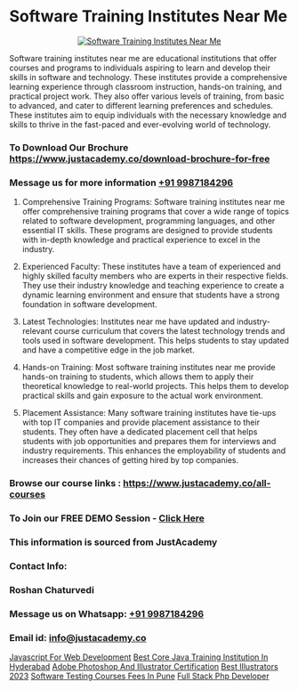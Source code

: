 # Software Training Institutes Near Me

<p align="center">
  <a href="https://justacademy.co/program-detail/software-testing">
    <img src="https://justacademy.co/storage2/program_images/1704700438.webp" alt="Software Training Institutes Near Me">
  </a>
</p>


Software training institutes near me are educational institutions that offer courses and programs to individuals aspiring to learn and develop their skills in software and technology. These institutes provide a comprehensive learning experience through classroom instruction, hands-on training, and practical project work. They also offer various levels of training, from basic to advanced, and cater to different learning preferences and schedules. These institutes aim to equip individuals with the necessary knowledge and skills to thrive in the fast-paced and ever-evolving world of technology. 
### To Download Our Brochure https://www.justacademy.co/download-brochure-for-free
### Message us for more information [+91 9987184296](https://api.whatsapp.com/send?phone=919987184296)
1) Comprehensive Training Programs: Software training institutes near me offer comprehensive training programs that cover a wide range of topics related to software development, programming languages, and other essential IT skills. These programs are designed to provide students with in-depth knowledge and practical experience to excel in the industry.

2) Experienced Faculty: These institutes have a team of experienced and highly skilled faculty members who are experts in their respective fields. They use their industry knowledge and teaching experience to create a dynamic learning environment and ensure that students have a strong foundation in software development.

3) Latest Technologies: Institutes near me have updated and industry-relevant course curriculum that covers the latest technology trends and tools used in software development. This helps students to stay updated and have a competitive edge in the job market.

4) Hands-on Training: Most software training institutes near me provide hands-on training to students, which allows them to apply their theoretical knowledge to real-world projects. This helps them to develop practical skills and gain exposure to the actual work environment.

5) Placement Assistance: Many software training institutes have tie-ups with top IT companies and provide placement assistance to their students. They often have a dedicated placement cell that helps students with job opportunities and prepares them for interviews and industry requirements. This enhances the employability of students and increases their chances of getting hired by top companies.

### Browse our course links : https://www.justacademy.co/all-courses 
### To Join our FREE DEMO Session - [Click Here](https://www.justacademy.co/register-for-course-demo)


### This information is sourced from JustAcademy
### Contact Info:
### Roshan Chaturvedi
### Message us on Whatsapp: [+91 9987184296](https://api.whatsapp.com/send?phone=919987184296)
### Email id: [info@justacademy.co](mailto:info@justacademy.co)
                    
[Javascript For Web Development](https://www.linkedin.com/pulse/javascript-web-development-software-training-sunnyvale-tqfrc?trackingId=8Cdc%2BbAZ%2BDsHEvbBiAOVUw%3D%3D&lipi=urn%3Ali%3Apage%3Ad_flagship3_company_admin%3BuOGAPcWcQnScqXWa77%2Fzaw%3D%3D)
[Best Core Java Training Institution In Hyderabad](https://www.linkedin.com/pulse/best-core-java-training-institution-hyderabad-justacademy-san-jose-4clyf?trackingId=K7Y23LvIQjmQ1mzLVeR8Gw%3D%3D&lipi=urn%3Ali%3Apage%3Ad_flagship3_company_admin%3BNvzTf3fnQO%2BVBqBGA8b0%2Bw%3D%3D)
[Adobe Photoshop And Illustrator Certification](https://medium.com/@roneet705/adobe-photoshop-and-illustrator-certification-622965f38395)
[Best Illustrators 2023](https://medium.com/@mahi3106/best-illustrators-2023-b79cf2f4c3f7)
[Software Testing Courses Fees In Pune](https://justacademyin.github.io/Articles/Software-Testing-Courses-Fees-In-Pune)
[Full Stack Php Developer](https://justacademyin.github.io/Articles/Full-Stack-Php-Developer)
